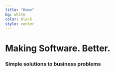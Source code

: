 ```yaml
---
title: "Home"
bg: white
color: black
style: center
---
```



# Making Software. Better.

### Simple solutions to business problems

